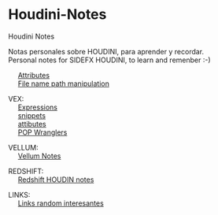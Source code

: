 # Houdini-Notes
Houdini Notes <br />

Notas personales sobre HOUDINI, para aprender y recordar.   
Personal notes for SIDEFX HOUDINI, to learn and remenber :-)   

&nbsp;&nbsp;&nbsp;&nbsp;  [Attributes](Attributes.md) <br />
&nbsp;&nbsp;&nbsp;&nbsp;  [File name path manipulation](image_names_handling.md) <br />


VEX: <br />
&nbsp;&nbsp;&nbsp;&nbsp;  [Expressions](VEX_expressions.md) <br />
&nbsp;&nbsp;&nbsp;&nbsp;  [snippets](VEX_snippets.md) <br />
&nbsp;&nbsp;&nbsp;&nbsp;  [attibutes](Attributes.md) <br />
&nbsp;&nbsp;&nbsp;&nbsp;  [POP Wranglers](VEX_POP_wrangler.md) <br />

VELLUM: <br />
&nbsp;&nbsp;&nbsp;&nbsp;  [Vellum Notes](VELLUM_notes.md) <br />


REDSHIFT: <br />
&nbsp;&nbsp;&nbsp;&nbsp;  [Redshift HOUDIN notes](Redshift_notes.md) <br />

LINKS: <br />
&nbsp;&nbsp;&nbsp;&nbsp;  [Links random interesantes](Interesting_LINKS.md) <br />

